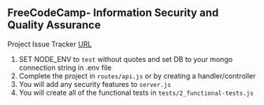 **FreeCodeCamp**- Information Security and Quality Assurance
------

Project Issue Tracker [URL](https://languid-jaguar.glitch.me/)

1) SET NODE_ENV to `test` without quotes and set DB to your mongo connection string in .env file
2) Complete the project in `routes/api.js` or by creating a handler/controller
3) You will add any security features to `server.js`
4) You will create all of the functional tests in `tests/2_functional-tests.js`
